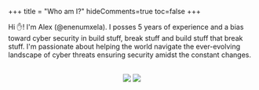 +++
title = "Who am I?"
hideComments=true
toc=false
+++

Hi ✋! I'm Alex (@enenumxela). I posses 5 years of experience and a bias toward cyber security in build stuff, break stuff and build stuff that break stuff. I'm passionate about helping the world navigate the ever-evolving landscape of cyber threats ensuring security amidst the constant changes.

<br/>
<div style="display: flex; width: 100%; justify-content: center;">
    <a href="https://www.buymeacoffee.com/enenumxela">
	    <img src="https://img.shields.io/badge/Buy%20me%20Coffee-%23FFDD00.svg?&style=flat&logo=buy%20me%20a%20coffee&logoColor=black">
    </a>
    &nbsp;
    <a href="https://github.com/sponsors/enenumxela">
        <img src="https://img.shields.io/badge/Github%20(Sponsor)-%23EA4AAA.svg?&style=flat&logo=github%20sponsors&logoColor=white">
    </a>
</div>

